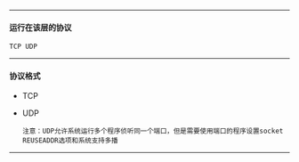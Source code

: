 
---

#### 运行在该层的协议

```
TCP UDP
```

---

#### 协议格式

* TCP

* UDP

  ```
  注意：UDP允许系统运行多个程序侦听同一个端口，但是需要使用端口的程序设置socket REUSEADDR选项和系统支持多播
  ```

---




